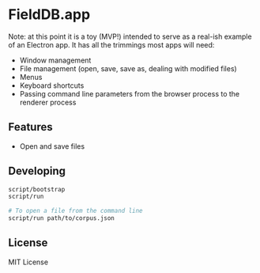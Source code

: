 # FieldDB.app

Note: at this point it is a toy (MVP!) intended to serve as a real-ish example of an Electron app. It has all the trimmings most apps will need:

* Window management
* File management (open, save, save as, dealing with modified files)
* Menus
* Keyboard shortcuts
* Passing command line parameters from the browser process to the renderer process

## Features

* Open and save files

## Developing

```bash
script/bootstrap
script/run

# To open a file from the command line
script/run path/to/corpus.json
```

## License

MIT License
